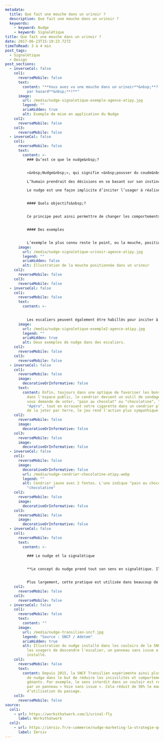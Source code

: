 ```yaml
---
metadata:
  title: Que fait une mouche dans un urinoir ?
  description: Que fait une mouche dans un urinoir ?
  keywords:
    - keyword: Nudge
    - keyword: Signalétique
title: Que fait une mouche dans un urinoir ?
date: 2017-06-23T15:19:23.727Z
timeToRead: 3 à 4 min
post_tags:
  - Signalétique
  - Design
post_sections:
  - inverseCol: false
    col1:
      reverseMobile: false
      text:
        content: "**Vous avez vu une mouche dans un urinoir**&nbsp;**? Elle n’est pas là
          par hasard**&nbsp;**!**"
      image:
        url: /media/nudge-signaletique-exemple-agence-atipy.jpg
        legend: ""
        ariaHidden: true
        alt: Exemple de mise en application du Nudge
    col2:
      reverseMobile: false
    col3:
      reverseMobile: false
  - inverseCol: false
    col1:
      reverseMobile: false
      text:
        content: >-
          ### Qu’est ce que le nudge&nbsp;?


          «&nbsp;Nudge&nbsp;», qui signifie «&nbsp;pousser du coude&nbsp;» en anglais, vient des Etats-Unis et a d’abord été utilisé dans l’économie comportementale.

          L’humain prendrait des décisions en se basant sur son instinct ou ses émotions. De ce constat découle l’utilisation des nudges.

          Le nudge est une façon implicite d’inciter l’usager à réaliser une action, sans le contraindre ni l’obliger.


          #### Quels objectifs&nbsp;?


          Ce principe peut ainsi permettre de changer les comportements et encourager de nouvelles pratiques en favorisant les «&nbsp;bonnes&nbsp;» actions, comme ne pas jeter ses mégots par terre, prendre les escaliers plutôt que l’escalator…


          #### Des exemples


          L’exemple le plus connu reste le point, ou la mouche, positionné dans un urinoir. Les utilisateurs vont avoir tendance à viser ce point. Ce comportement permet ainsi de conserver un lieu plus propre. L’aéroport de Schiphol à Amsterdam est le premier à mettre en place ce système et réduit ainsi de 20&nbsp;% ses frais de nettoyage.
      image:
        url: /media/nudge-signaletique-urinoir-agence-atipy.jpg
        legend: ""
        ariaHidden: false
        alt: Illustration de la mouche positionnée dans un urinoir
    col2:
      reverseMobile: false
    col3:
      reverseMobile: false
  - inverseCol: false
    col1:
      reverseMobile: false
      text:
        content: >-
          

          Les escaliers peuvent également être habillés pour inciter à les utiliser. En 2009, à Stockolhm, les marches d’un escalier deviennent les touches d’un piano, émettant un son. De façon ludique, les usagers se sont ainsi plus servi des escaliers que de l’escalator.
      image:
        url: /media/nudge-signaletique-exemple2-agence-atipy.jpg
        legend: ""
        ariaHidden: true
        alt: Deux exemples de nudge dans des escaliers.
    col2:
      reverseMobile: false
    col3:
      reverseMobile: false
  - inverseCol: false
    col1:
      reverseMobile: false
      image:
        decorativeOrInformative: false
      text:
        content: E﻿nfin, toujours dans une optique de favoriser les bons comportements
          dans l'espace public, le cendrier devient un outil de sondage ! Si on
          vous demande de voter, "pain au chocolat" ou "chocolatine", "Rando" ou
          "Apéro", tout en écrasant votre cigarette dans un cendrier plutôt que
          de la jeter par terre, le jeu rend l'action plus sympathique.
    col2:
      reverseMobile: false
      image:
        decorativeOrInformative: false
    col3:
      reverseMobile: false
      image:
        decorativeOrInformative: false
  - inverseCol: false
    col1:
      reverseMobile: false
      image:
        decorativeOrInformative: false
        url: /media/nudge-cendrier-chocolatine-atipy.webp
        legend: ""
        alt: Cendrier jaune avec 2 fentes. L'une indique "pain au chocolat", l'autre
          "chocolatine"
    col2:
      reverseMobile: false
      image:
        decorativeOrInformative: false
    col3:
      reverseMobile: false
      image:
        decorativeOrInformative: false
  - inverseCol: false
    col1:
      reverseMobile: false
      text:
        content: >-
          
          ### Le nudge et la signalétique


          **Le concept du nudge prend tout son sens en signalétique. Il permet une meilleure gestion des flux, l’amélioration de la diffusion de l’information, l’encouragement du vivre ensemble.**


          Plus largement, cette pratique est utilisée dans beaucoup de domaines comme le marketing, la politique, la santé ou la prévention routière et contribue à un meilleur comportement citoyen.
    col2:
      reverseMobile: false
    col3:
      reverseMobile: false
  - inverseCol: false
    col1:
      reverseMobile: false
      text:
        content: ""
      image:
        url: /media/nudge-transilien-sncf.jpg
        legend: "Source : SNCF / Adetem"
        ariaHidden: true
        alt: Illustration du nudge installé dans les couloirs de la SNCF. Pour empêcher
          les usagers de descendre l'escalier, un panneau sans issue a été
          installé.
    col2:
      reverseMobile: false
      text:
        content: Depuis 2015, la SNCF Transilien expérimente ainsi plusieurs techniques
          de nudge dans le but de réduire les incivilités et comportements
          gênants. Par exemple, le sens interdit dans un couloir est remplacé
          par un panneau « Voie sans issue ». Cela réduit de 50% le mauvais sens
          d’utilisation du passage.
    col3:
      reverseMobile: false
source:
  col1:
    - url: https://worksthatwork.com/1/urinal-fly
      label: Worksthatwork
  col2:
    - url: https://imrsiv.fr/e-commerce/nudge-marketing-la-strategie-qui-guide-nos-comportements-en-utilisant-les-biais-cognitifs/
      label: Imrsiv
---
```

